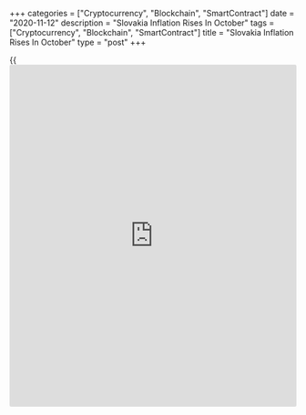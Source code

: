 +++
categories = ["Cryptocurrency", "Blockchain", "SmartContract"]
date = "2020-11-12"
description = "Slovakia Inflation Rises In October"
tags = ["Cryptocurrency", "Blockchain", "SmartContract"]
title = "Slovakia Inflation Rises In October"
type = "post"
+++

{{<iframe id="large-banner" src="https://www.bounty.group/#slide=12.0" width="100%" height="600" scrolling="no" style="border: 0px solid rgb(216, 221, 230); border-radius: 3px;">}}

Slovakia's consumer price inflation rose in October, figures from the
Statistical Office of the Slovak Republic showed on Thursday.

The consumer price index rose 1.6 percent year-on-year in October,
following a 1.4 percent increase in September. Economists had expected a
1.5 percent rise.

Prices for miscellaneous goods and services grew 4.1 percent yearly in
October and restaurants and hotels gained 4.2 percent. Prices for
[health][1], and housing, water, electricity, gas and other fuels
increased by 3.8 percent and 2.5 percent, respectively.

Meanwhile, prices for transport declined 4.6 percent and communication
cost remained unchanged.

On a month-on-month basis, consumer prices rose 0.1 percent in October,
after remaining unchanged in the previous month.

For comments and feedback [contact](https://www.playgroundfx.com/contact/): editorial@rtt[news](https://www.letsplayfx.com/blog/forex-news-website/).com

[Economic News][2]

 **What parts of the world are seeing the best (and worst) economic
performances lately? Click[here][3] to check out our [Econ Scorecard][3]
and find out! See up-to-the-moment [ranking](https://www.playgroundfx.com/blog/crypto-exchange-ranking/)s for the best and worst
performers in [GDP][4], [unemployment rate][5], [inflation][6] and much
more.**

   1. www.rtt[news](https://www.letsplayfx.com/blog/forex-news-website/).com/Content/Health.aspx
   2. www.rtt[news](https://www.letsplayfx.com/blog/forex-news-website/).com/Content/EconomicNews.aspx
   3. www.rtt[news](https://www.letsplayfx.com/blog/forex-news-website/).com/economic-scorecard/world-rank/retail-sales/highest-performance.aspx
   4. www.rtt[news](https://www.letsplayfx.com/blog/forex-news-website/).com/economic-scorecard/world-rank/GDP/highest-performance.aspx
   5. www.rtt[news](https://www.letsplayfx.com/blog/forex-news-website/).com/economic-scorecard/world-rank/unemployment-rate/lowest-performance.aspx
   6. www.rtt[news](https://www.letsplayfx.com/blog/forex-news-website/).com/economic-scorecard/world-rank/CPI/highest-performance.aspx